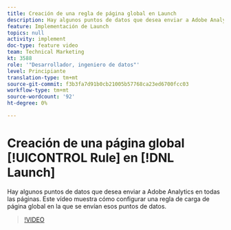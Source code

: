 ```yaml
---
title: Creación de una regla de página global en Launch
description: Hay algunos puntos de datos que desea enviar a Adobe Analytics en todas las páginas. Este vídeo muestra cómo configurar una regla de carga de página global para enviar esos puntos de datos en.
feature: Implementación de Launch
topics: null
activity: implement
doc-type: feature video
team: Technical Marketing
kt: 3588
role: '"Desarrollador, ingeniero de datos"'
level: Principiante
translation-type: tm+mt
source-git-commit: f3b3fa7d91b0cb21005b57768ca23ed6700fcc03
workflow-type: tm+mt
source-wordcount: '92'
ht-degree: 0%

---
```



# Creación de una página global [!UICONTROL Rule] en [!DNL Launch]

Hay algunos puntos de datos que desea enviar a Adobe Analytics en todas las páginas. Este vídeo muestra cómo configurar una regla de carga de página global en la que se envían esos puntos de datos.

>[!VIDEO](https://video.tv.adobe.com/v/28769/?quality=12)
